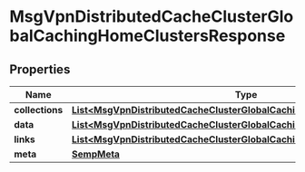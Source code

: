 
# MsgVpnDistributedCacheClusterGlobalCachingHomeClustersResponse

## Properties
Name | Type | Description | Notes
------------ | ------------- | ------------- | -------------
**collections** | [**List&lt;MsgVpnDistributedCacheClusterGlobalCachingHomeClusterCollections&gt;**](MsgVpnDistributedCacheClusterGlobalCachingHomeClusterCollections.md) |  |  [optional]
**data** | [**List&lt;MsgVpnDistributedCacheClusterGlobalCachingHomeCluster&gt;**](MsgVpnDistributedCacheClusterGlobalCachingHomeCluster.md) |  |  [optional]
**links** | [**List&lt;MsgVpnDistributedCacheClusterGlobalCachingHomeClusterLinks&gt;**](MsgVpnDistributedCacheClusterGlobalCachingHomeClusterLinks.md) |  |  [optional]
**meta** | [**SempMeta**](SempMeta.md) |  | 



